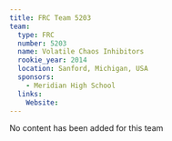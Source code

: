 ```yaml
---
title: FRC Team 5203
team:
  type: FRC
  number: 5203
  name: Volatile Chaos Inhibitors
  rookie_year: 2014
  location: Sanford, Michigan, USA
  sponsors:
    - Meridian High School
  links:
    Website: 
---
```

No content has been added for this team